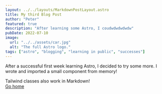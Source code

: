 ```yaml
---
layout: ../../layouts/MarkdownPostLayout.astro
title: My third Blog Post
author: "Peter"
featured: true
description: "After learning some Astro, I coudwdwdwdwdw"
pubDate: 2022-07-10
image:
  url: "../../assets/car.jpg"
  alt: "The full Astro logo."
tags: ["astro", "blogging", "learning in public", "successes"]
---
```


After a successful first week learning Astro, I decided to try some more. I wrote and imported a small component from memory!

<div class="grid place-items-center h-screen content-center">
  <div class="py-2 px-4 bg-purple-500 text-white font-semibold rounded-lg shadow-md">
    Tailwind classes also work in Markdown!
  </div>
  <a
    href="/"
    class="p-4 underline hover:text-purple-500 transition-colors ease-in-out duration-200"
  >
    Go home
  </a>
</div>
